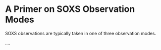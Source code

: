 # A Primer on SOXS Observation Modes

SOXS observations are typically taken in one of three observation modes.

....
